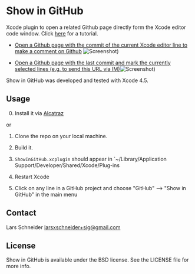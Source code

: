# Show in GitHub
Xcode plugin to open a related Github page directly form the Xcode editor code window. Click [here](http://www.youtube.com/watch?v=dWRjkYk8A6s) for a tutorial.


* [Open a Github page with the commit of the current Xcode editor line to make a comment on Github](https://github.com/larsxschneider/ShowInGitHub/commit/2149a9b4944770c2f1430761cc13abee6fa8bbe5#L0R190) ![Screenshot](https://raw.github.com/larsxschneider/ShowInGitHub/master/open_commit_example.png))


* [Open a Github page with the last commit and mark the currently selected lines (e.g. to send this URL via IM)](https://github.com/larsxschneider/ShowInGitHub/blob/48a2316b918eb540e1ed8d852fed523f927d40af/Source/Classes/SIGPlugin.m#L199-210)![Screenshot](https://raw.github.com/larsxschneider/ShowInGitHub/master/open_file_example.png))

Show in GitHub was developed and tested with Xcode 4.5.

## Usage

0. Install it via [Alcatraz](http://mneorr.github.io/Alcatraz/)

or

1. Clone the repo on your local machine.

2. Build it.

3. `ShowInGitHub.xcplugin` should appear in `~/Library/Application Support/Developer/Shared/Xcode/Plug-ins

3. Restart Xcode

4. Click on any line in a GitHub project and choose "GitHub" --> "Show in GitHub" in the main menu


## Contact

Lars Schneider <larsxschneider+sig@gmail.com>


## License

Show in GitHub is available under the BSD license. See the LICENSE file for more info.
